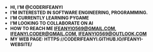 - **HI, I’M @CODERIFEANYI**
- **I’M INTERESTED IN SOFTWARE ENGINEERING, PROGRAMMING.**
- **I’M CURRENTLY LEARNING PYGAME**
- **I’M LOOKING TO COLLABORATE ON AI**
-  **HOW TO REACH ME **IFEANYIO569@GMAIL.COM**, IFEANYI.CODER@GMAIL.COM, IFEANYIO569@OUTLOOK.COM**
- **MY WEB PAGE:     HTTPS://CODERIFEANYI.GITHUB.IO/IFEANYI-WEBSITE/**

<!---
CODERIFEANYI/CODERIFEANYI IS A ✨ SPECIAL ✨ REPOSITORY BECAUSE ITS `README.MD` (THIS FILE) APPEARS ON YOUR GITHUB PROFILE.
YOU CAN CLICK THE PREVIEW LINK TO TAKE A LOOK AT YOUR CHANGES.
--->

